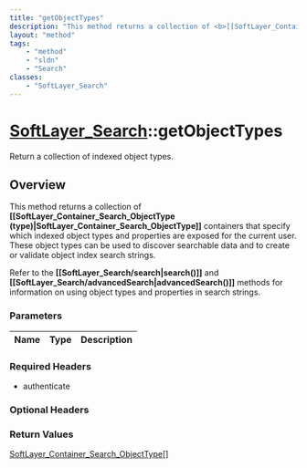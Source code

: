 ```yaml
---
title: "getObjectTypes"
description: "This method returns a collection of <b>[[SoftLayer_Container_Search_ObjectType (type)|SoftLayer_Container_Search_ObjectT... "
layout: "method"
tags:
    - "method"
    - "sldn"
    - "Search"
classes:
    - "SoftLayer_Search"
---
```

# [SoftLayer_Search](/reference/services/SoftLayer_Search)::getObjectTypes

Return a collection of indexed object types. 


## Overview 
This method returns a collection of <b>[[SoftLayer_Container_Search_ObjectType (type)|SoftLayer_Container_Search_ObjectType]]</b> containers that specify which indexed object types and properties are exposed for the current user.  These object types can be used to discover searchable data and to create or validate object index search strings. 

<p> Refer to the <b>[[SoftLayer_Search/search|search()]]</b> and <b>[[SoftLayer_Search/advancedSearch|advancedSearch()]]</b> methods for information on using object types and properties in search strings. 

### Parameters 
|Name | Type | Description |
| --- | --- | --- |


### Required Headers
* authenticate

### Optional Headers

### Return Values
<a href='/reference/datatypes/SoftLayer_Container_Search_ObjectType'>SoftLayer_Container_Search_ObjectType[] </a>


